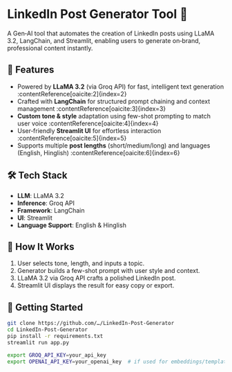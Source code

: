 # LinkedIn Post Generator Tool 🚀

A Gen‑AI tool that automates the creation of LinkedIn posts using LLaMA 3.2, LangChain, and Streamlit, enabling users to generate on‑brand, professional content instantly.

## 🔧 Features

- Powered by **LLaMA 3.2** (via Groq API) for fast, intelligent text generation :contentReference[oaicite:2]{index=2}  
- Crafted with **LangChain** for structured prompt chaining and context management :contentReference[oaicite:3]{index=3}  
- **Custom tone & style** adaptation using few-shot prompting to match user voice :contentReference[oaicite:4]{index=4}  
- User‑friendly **Streamlit UI** for effortless interaction :contentReference[oaicite:5]{index=5}  
- Supports multiple **post lengths** (short/medium/long) and languages (English, Hinglish) :contentReference[oaicite:6]{index=6}

## 🛠️ Tech Stack

- **LLM**: LLaMA 3.2
- **Inference**: Groq API
- **Framework**: LangChain
- **UI**: Streamlit
- **Language Support**: English & Hinglish

## 🧠 How It Works

1. User selects tone, length, and inputs a topic.
2. Generator builds a few-shot prompt with user style and context.
3. LLaMA 3.2 via Groq API crafts a polished LinkedIn post.
4. Streamlit UI displays the result for easy copy or export.

## 🚀 Getting Started

```bash
git clone https://github.com/…/LinkedIn-Post-Generator
cd LinkedIn-Post-Generator
pip install -r requirements.txt
streamlit run app.py

export GROQ_API_KEY=your_api_key
export OPENAI_API_KEY=your_openai_key  # if used for embeddings/templates
